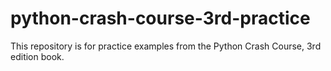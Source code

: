 # python-crash-course-3rd-practice

This repository is for practice examples from the Python Crash Course, 3rd edition book.


